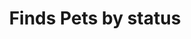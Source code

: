 ---
title: Finds Pets by status
excerpt: Multiple status values can be provided with comma separated strings
api:
  file: swagger.json
  operationId: findPetsByStatus
hidden: false
---